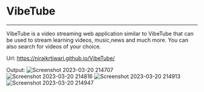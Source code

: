 # VibeTube
-----------
VibeTube is a video streaming web application similar to VibeTube that can be used to stream learning videos, music,news and much more. You can also search for videos of your choice.

Url: https://nirajkrtiwari.github.io/VibeTube/

Output:
![Screenshot 2023-03-20 214707](https://user-images.githubusercontent.com/63774724/226403620-a033a896-32cd-4529-926b-005076fc413d.png)
![Screenshot 2023-03-20 214816](https://user-images.githubusercontent.com/63774724/226403643-dbbbdefa-0310-4c15-9dc8-227547cf354a.png)
![Screenshot 2023-03-20 214913](https://user-images.githubusercontent.com/63774724/226403650-7f2c1c61-d406-4738-ae63-8a726d05b479.png)
![Screenshot 2023-03-20 214947](https://user-images.githubusercontent.com/63774724/226403660-6d1d51ba-97d8-4e25-ae1c-e6a643fdb48b.png)

